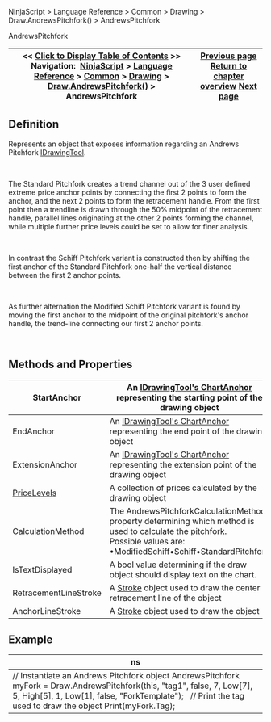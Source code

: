 ﻿


NinjaScript \> Language Reference \> Common \> Drawing \> Draw.AndrewsPitchfork() \> AndrewsPitchfork






















AndrewsPitchfork







| \<\< [Click to Display Table of Contents](andrewspitchfork.md) \>\> **Navigation:**     [NinjaScript](ninjascript.md) \> [Language Reference](language_reference_wip.md) \> [Common](common.md) \> [Drawing](drawing.md) \> [Draw.AndrewsPitchfork()](draw_andrewspitchfork.md) \> AndrewsPitchfork | [Previous page](draw_andrewspitchfork.md) [Return to chapter overview](draw_andrewspitchfork.md) [Next page](draw_arc.md) |
| --- | --- |











## Definition


Represents an object that exposes information regarding an Andrews Pitchfork [IDrawingTool](idrawingtool.md). 


 


The Standard Pitchfork creates a trend channel out of the 3 user defined extreme price anchor points by connecting the first 2 points to form the anchor, and the next 2 points to form the retracement handle. From the first point then a trendline is drawn through the 50% midpoint of the retracement handle, parallel lines originating at the other 2 points forming the channel, while multiple further price levels could be set to allow for finer analysis. 


 


In contrast the Schiff Pitchfork variant is constructed then by shifting the first anchor of the Standard Pitchfork one\-half the vertical distance between the first 2 anchor points.


 


As further alternation the Modified Schiff Pitchfork variant is found by moving the first anchor to the midpoint of the original pitchfork's anchor handle, the trend\-line connecting our first 2 anchor points.


 


## Methods and Properties




| StartAnchor | An [IDrawingTool's ChartAnchor](idrawingtool.htm#chartanchor) representing the starting point of the drawing object |
| --- | --- |
| EndAnchor | An [IDrawingTool's ChartAnchor](idrawingtool.htm#chartanchor) representing the end point of the drawing object |
| ExtensionAnchor | An [IDrawingTool's ChartAnchor](idrawingtool.htm#chartanchor) representing the extension point of the drawing object |
| [PriceLevels](pricelevels.md) | A collection of prices calculated by the drawing object |
| CalculationMethod | The AndrewsPitchforkCalculationMethod property determining which method is used to calculate the pitchfork.     Possible values are:   •ModifiedSchiff•Schiff•StandardPitchfork |
| IsTextDisplayed | A bool value determining if the draw object should display text on the chart. |
| RetracementLineStroke | A [Stroke](stroke_class.md) object used to draw the center retracement line of the object |
| AnchorLineStroke | A [Stroke](stroke_class.md) object used to draw the object |



## 


## 


## Example




| ns |
| --- |
| // Instantiate an Andrews Pitchfork object AndrewsPitchfork myFork \= Draw.AndrewsPitchfork(this, "tag1", false, 7, Low\[7], 5, High\[5], 1, Low\[1], false, "ForkTemplate");   // Print the tag used to draw the object Print(myFork.Tag); |









